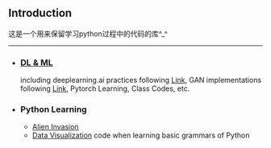 ## Introduction 
这是一个用来保留学习python过程中的代码的库^\_^

---
- ### [DL & ML](https://github.com/Leamonz/python_codes/tree/master/DL_Learning)
	including deeplearning.ai practices following [Link](https://www.bilibili.com/video/BV12E411a7Xn/?spm_id_from=333.788.top_right_bar_window_history.content.click), GAN implementations following [Link](https://space.bilibili.com/313576911/?spm_id_from=333.999.0.0), Pytorch Learning, Class Codes, etc.

- ### Python Learning
  - [Alien Invasion](https://github.com/Leamonz/python_codes/tree/master/alien%20invasion)
  - [Data Visualization](https://github.com/Leamonz/python_codes/tree/master/data%20visualization/__pycache__)
	code when learning basic grammars of Python